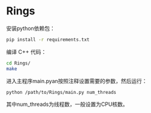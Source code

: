 # Rings

安装python依赖包：
```bash
pip install -r requirements.txt
```
编译 C++ 代码：
```bash
cd Rings/
make
```

进入主程序main.pyan按照注释设置需要的参数，然后运行：
```bash
python /path/to/Rings/main.py num_threads
```
其中num_threads为线程数，一般设置为CPU核数。
